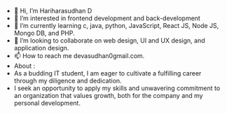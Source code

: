 - 👋 Hi, I’m Hariharasudhan D
- 👀 I’m interested in frontend development and back-development 
- 🌱 I’m currently learning c, java, python, JavaScript, React JS, Node JS, Mongo DB, and PHP.
- 💞️ I’m looking to collaborate on web design, UI and UX design, and application design.
- 📫 How to reach me devasudhan0gmail.com.
- About :
- As a budding IT student, I am eager to cultivate a fulfilling career through my diligence and dedication.
- I seek an opportunity to apply my skills and unwavering commitment to an organization that values growth, both for the company and my personal development.

<!---
hariharasudhan53/hariharasudhan53 is a ✨ special ✨ repository because its `README.md` (this file) appears on your GitHub profile.
You can click the Preview link to take a look at your changes.
--->
